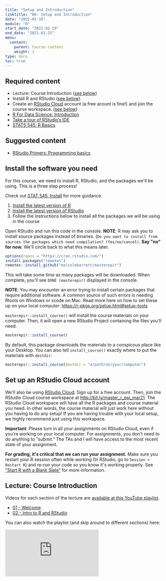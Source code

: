 ```yaml
---
title: "Setup and Introduction"
linktitle: "00: Setup and Introduction"
date: "2021-01-19"
module: "0"
start_date: "2021-01-19"
end_date: "2021-01-25"
menu:
  content:
    parent: Course content
    weight: 1
type: docs
toc: true
---
```





## Required content
- <i class="fab fa-youtube"></i> Lecture: Course Introduction ([see below](#lecture-course-introduction))
- <i class="fas fa-desktop"></i> Install R and RStudio ([see below](#install-the-software-you-need)).
- <i class="fas fa-cloud"></i> Create an [RStudio Cloud](https://rstudio.cloud/) account (a free acount is fine!) and join the course workspace. ([see below](#set-up-an-rstudio-cloud-account))
- <i class="fas fa-book"></i> [R For Data Science: Introduction](https://r4ds.had.co.nz/introduction.html)
- <i class="fab fa-youtube"></i>  [Take a tour of RStudio’s IDE](https://rstudio.com/products/rstudio/?wvideo=520zbd3tij )
- <i class="fas fa-book"></i> [STATS 545: R Basics](https://stat545.com/r-basics.html)

## Suggested content

- <i class="fas fa-desktop"></i> [RStudio Primers: Programming basics](https://rstudio.cloud/learn/primers/1.2)

## Install the software you need

For this course, we need to install R, RStudio, and the packages we'll be using. This is a three step process!

Check out [STAT 545: Install](https://stat545.com/install.html) for more guidance.

1. [Install the latest version of R](https://cloud.r-project.org/)
2. [Install the latest version of RStudio](https://rstudio.com/products/rstudio/download/#download)
3. Follow the instructions below to install all the packages we will be using in the course

Open RStudio and run this code in the console. **NOTE**: R may ask you to install source packages instead of binaries. (`Do you want to install from sources the packages which need compilation? (Yes/no/cancel)`. **Say "no" for now.** We'll circle back to what this means later.

```r
options(repos = "https://cran.rstudio.com/")
install.packages("remotes")
remotes::install_github("malcolmbarrett/masterepir")
```

This will take some time as many packages will be downloaded. When complete, you'll see `DONE (masterepir)` displayed in the console.

**NOTE**: You may encounter an error trying to install certain packages that require additional software. A common source of such errors is needing Rtools on Windows or xcode on Mac. Read more here on how to set these up on your local computer: https://r-pkgs.org/setup.html#setup-tools


`masterepir::install_course()` will install the course materials on your computer. Then, it will open a new RStudio Project containing the files you'll need.

``` r
masterepir::install_course()
```

By default, this package downloads the materials to a conspicous place like your Desktop. You can also tell `install_course()` exactly where to put the materials with `destdir`:

``` r
masterepir::install_course(destdir = "a/path/on/your/computer")
```

## Set up an RStudio Cloud account

We'll also be using [RStudio Cloud](https://rstudio.cloud/). Sign up for a free account. Then, join the RStudio Cloud course workspace at http://bit.ly/master_r_epi_mar21. The RStudio Cloud workspace will have all the R packages and course material you need. In other words, the course material will just work here without you having to do any setup! If you are having trouble with your local setup, we highly recommend just using this workspace.

**Important**: Please turn in all your assignments on RStudio Cloud, even if you're working on your local computer. For assignments, you don't need to do anything to "submit." The TAs and I will have access to the most recent state of your assignment.  

**For grading, it's critical that we can run your assignment.** Make sure you restart your R session often while working (In RStudio, go to `Session > Restart R`) and re-run your code so you know it's working properly. See ["Start R with a Blank Slate"](https://rstats.wtf/save-source.html#always-start-r-with-a-blank-slate) for more information.

## Lecture: Course Introduction

Videos for each section of the lecture are [available at this YouTube playlist](https://www.youtube.com/playlist?list=PLYCuG6HXKxjSp6ooKP-BsVZ5RXp1Yx_hq).

- [01 - Welcome](https://www.youtube.com/watch?v=YuUA26T4y7o&list=PLYCuG6HXKxjSp6ooKP-BsVZ5RXp1Yx_hq)
- [02 - Intro to R and RStudio](https://www.youtube.com/watch?v=GP2XcZaOXd4&list=PLYCuG6HXKxjSp6ooKP-BsVZ5RXp1Yx_hq)

You can also watch the playlist (and skip around to different sections) here:

<div class="embed-responsive embed-responsive-16by9">
<iframe class="embed-responsive-item" src="https://www.youtube.com/embed/videoseries?list=PLYCuG6HXKxjSp6ooKP-BsVZ5RXp1Yx_hq" frameborder="0" allow="accelerometer; autoplay; encrypted-media; gyroscope; picture-in-picture" allowfullscreen></iframe>
</div>
